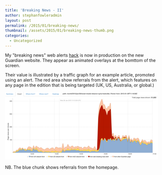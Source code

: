 ```yaml
---
title: 'Breaking News - II'
author: stephanfowleradmin
layout: post
permalink: /2015/01/breaking-news/
thumbnail: /assets/2015/01/breaking-news-thumb.png
categories:
  - Uncategorized
---
```


My "breaking news" web alerts [hack](/2014/07/breaking-news/) is now in production on the new Guardian website. They appear as animated overlays at the bomttom of the screen.

Their value is illustrated by a traffic graph for an example article, promoted using an alert. The red area show referrals from the alert, which features on any page in the edition that is being targeted (UK, US, Australia, or global.) 

![Breaking news alert](/assets/2015/01/breaking-news-graph.png)

NB. The blue chunk shows referrals from the homepage.